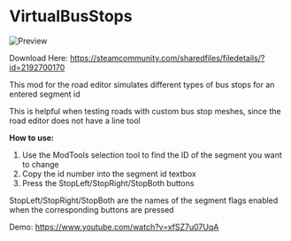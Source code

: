 # VirtualBusStops
![Preview](https://i.imgur.com/eXWaj5g.jpg?1)

Download Here: https://steamcommunity.com/sharedfiles/filedetails/?id=2192700170

This mod for the road editor simulates different types of bus stops for an entered segment id

This is helpful when testing roads with custom bus stop meshes, since the road editor does not have a line tool

**How to use:**
<ol>
<li>Use the ModTools selection tool to find the ID of the segment you want to change</li>
<li>Copy the id number into the segment id textbox</li>
<li>Press the StopLeft/StopRight/StopBoth buttons</li>
</ol>

StopLeft/StopRight/StopBoth are the names of the segment flags enabled when the corresponding buttons are pressed

Demo: https://www.youtube.com/watch?v=xfSZ7u07UqA
